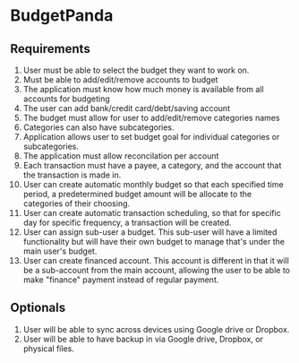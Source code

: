 # BudgetPanda
## Requirements
1. User must be able to select the budget they want to work on.
2. Must be able to add/edit/remove accounts to budget
3. The application must know how much money is available from all accounts for budgeting
4. The user can add bank/credit card/debt/saving account
5. The budget must allow for user to add/edit/remove categories names
6. Categories can also have subcategories.
7. Application allows user to set budget goal for individual categories or subcategories.
8. The application must allow reconcilation per account
9. Each transaction must have a payee, a category, and the account that the transaction is made in.
10. User can create automatic monthly budget so that each specified time period, a predetermined budget amount will be allocate to the categories of their choosing.
11. User can create automatic transaction scheduling, so that for specific day for specific frequency, a transaction will be created.
12. User can assign sub-user a budget. This sub-user will have a limited functionality but will have their own budget to manage that's under the main user's budget.
13. User can create financed account. This account is different in that it will be a sub-account from the main account, allowing the user to be able to make "finance" payment instead of regular payment.

## Optionals
1. User will be able to sync across devices using Google drive or Dropbox.
2. User will be able to have backup in via Google drive, Dropbox, or physical files.
